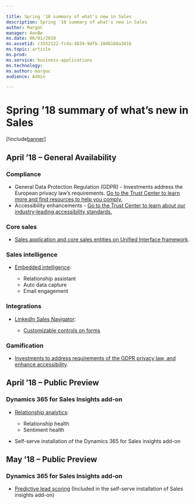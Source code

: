 ```yaml
---

title: Spring '18 summary of what's new in Sales
description: Spring '18 summary of what's new in Sales
author: MargoC
manager: AnnBe
ms.date: 06/01/2018
ms.assetid: c3552122-fc4a-4834-9dfb-10d6168a361b
ms.topic: article
ms.prod: 
ms.service: business-applications
ms.technology: 
ms.author: margoc
audience: Admin

---
```

# Spring ’18 summary of what’s new in Sales




[!include[banner](../../includes/banner.md)]

## April ’18 – General Availability

### Compliance

- General Data Protection Regulation (GDPR) - Investments address the European privacy law’s requirements. [Go to the Trust Center to learn more and find resources to help you comply.](https://www.microsoft.com/en-us/TrustCenter/Privacy/gdpr/default.aspx)
- Accessibility enhancements - [Go to the Trust Center to learn about our industry‑leading accessibility standards.](https://www.microsoft.com/en-us/trustcenter/compliance/accessibility)

### Core sales

- [Sales application and core sales entities on Unified Interface framework](built-unified-interface-framework.md).

### Sales intelligence

- [Embedded intelligence](embedded-intelligence.md):

    - Relationship assistant
    - Auto data capture
    - Email engagement

### Integrations

- [LinkedIn Sales Navigator](../linkedin-sales-navigator/overview.md):

    - [Customizable controls on forms](../linkedin-sales-navigator/linkedin-sales-navigator-snap-controls-forms.md)

### Gamification

- [Investments to address requirements of the GDPR privacy law, and enhance accessibility](../dynamics365-gamification/gamification-compliance.md).


## April ’18 – Public Preview

### Dynamics 365 for Sales Insights add-on

- [Relationship analytics](relationship-analytics.md):

    - Relationship health
    - Sentiment health

- Self-serve installation of the Dynamics 365 for Sales insights add-on

## May ’18 – Public Preview

### Dynamics 365 for Sales Insights add-on

- [Predictive lead scoring](predictive-lead-scoring.md) (Included in the self-serve installation of Sales insights add-on)